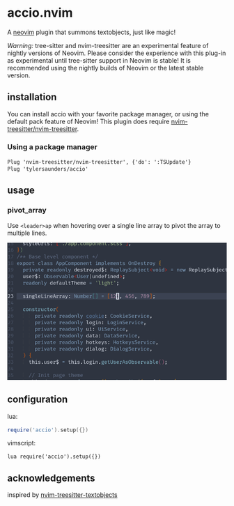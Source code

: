 # accio.nvim

A [neovim](https://neovim.io) plugin that summons textobjects, just like magic!

*Warning:* tree-sitter and nvim-treesitter are an experimental feature of nightly versions of Neovim. 
Please consider the experience with this plug-in as experimental until tree-sitter support in Neovim 
is stable! It is recommended using the nightly builds of Neovim or the latest stable version.

## installation

You can install accio with your favorite package manager, or using the default pack feature of Neovim!
This plugin does require [nvim-treesitter/nvim-treesitter](https://github.com/nvim-treesitter/nvim-treesitter).

### Using a package manager

```vim
Plug 'nvim-treesitter/nvim-treesitter', {'do': ':TSUpdate'}
Plug 'tylersaunders/accio'
```

## usage

### pivot_array

Use `<leader>ap` when hovering over a single line array to pivot the array to multiple lines.

![pivot_array demo](./assets/pivot_array.gif)

## configuration

lua:

```lua
require('accio').setup({})
```

vimscript:

```vim
lua require('accio').setup({})
```

## acknowledgements

inspired by [nvim-treesitter-textobjects](https://github.com/nvim-treesitter/nvim-treesitter-textobjects)
